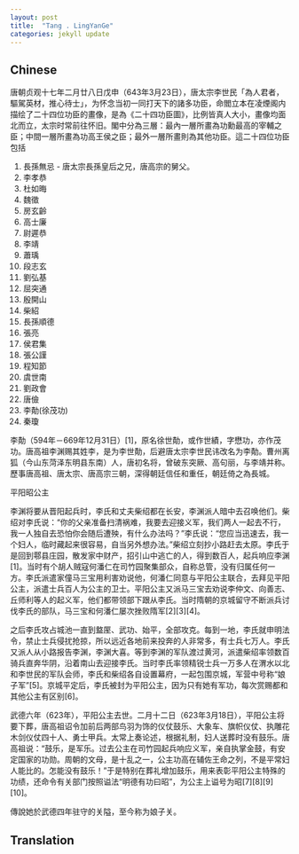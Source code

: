 ```yaml
---
layout: post
title:  "Tang . LingYanGe"
categories: jekyll update
---
```


## Chinese

唐朝贞观十七年二月廿八日戊申（643年3月23日），唐太宗李世民「為人君者，驅駕英材，推心待士」，为怀念当初一同打天下的諸多功臣，命閻立本在凌煙阁内描绘了二十四位功臣的畫像，是為《二十四功臣圖》，比例皆真人大小，畫像均面北而立，太宗时常前往怀旧。閣中分為三層：最內一層所畫為功勳最高的宰輔之臣；中間一層所畫為功高王侯之臣；最外一層所畫則為其他功臣。這二十四位功臣包括

1. 長孫無忌  - 唐太宗長孫皇后之兄，唐高宗的舅父。 
2. 李孝恭
3. 杜如晦
4. 魏徵
5. 房玄齡
6. 高士廉
7. 尉遲恭
8. 李靖
9. 蕭瑀
10. 段志玄
11. 劉弘基
12. 屈突通
13. 殷開山
14. 柴紹
15. 長孫順德
16. 張亮
17. 侯君集
18. 張公謹
19. 程知節
20. 虞世南
21. 劉政會
22. 唐儉
23. 李勣(徐茂功)
24. 秦瓊



李勣（594年－669年12月31日）[1]，原名徐世勣，或作世績，字懋功，亦作茂功。唐高祖李渊赐其姓李，是为李世勣，后避唐太宗李世民讳改名为李勣。曹州离狐（今山东菏泽东明县东南）人，唐初名将，曾破东突厥、高句丽，与李靖并称。歷事唐高祖、唐太宗、唐高宗三朝，深得朝廷信任和重任，朝廷倚之為長城。 

平阳昭公主

李渊将要从晋阳起兵时，李氏和丈夫柴绍都在长安，李渊派人暗中去召唤他们。柴绍对李氏说：“你的父亲准备扫清祸难，我要去迎接义军，我们两人一起去不行，我一人独自去恐怕你会随后遭殃，有什么办法吗？”李氏说：“您应当迅速去，我一个妇人，临时藏起来很容易，自当另外想办法。”柴绍立刻抄小路赶去太原。李氏于是回到鄠县庄园，散发家中财产，招引山中逃亡的人，得到数百人，起兵响应李渊[1]。当时有个胡人贼寇何潘仁在司竹园聚集部众，自称总管，没有归属任何一方。李氏派遣家僮马三宝用利害劝说他，何潘仁同意与平阳公主联合，去拜见平阳公主，派遣士兵百人为公主的卫士。平阳公主又派马三宝去劝说李仲文、向善志、丘师利等人的起义军，他们都带领部下跟从李氏。当时隋朝的京城留守不断派兵讨伐李氏的部队，马三宝和何潘仁屡次挫败隋军[2][3][4]。

之后李氏攻占城池一直到盩厔、武功、始平，全部攻克。每到一地，李氏就申明法令，禁止士兵侵扰抢掠，所以远近各地前来投奔的人非常多，有士兵七万人。李氏又派人从小路报告李渊，李渊大喜。等到李渊的军队渡过黄河，派遣柴绍率领数百骑兵直奔华阴，沿着南山去迎接李氏。当时李氏率领精锐士兵一万多人在渭水以北和李世民的军队会师，李氏和柴绍各自设置幕府，一起包围京城，军营中号称“娘子军”[5]。京城平定后，李氏被封为平阳公主，因为只有她有军功，每次赏赐都和其他公主有区别[6]。

武德六年（623年），平阳公主去世。二月十二日（623年3月18日），平阳公主将要下葬，唐高祖诏令加前后两部鸟羽为饰的仪仗鼓乐、大象车、旗帜仪仗、执雕花木剑仪仗四十人、勇士甲兵。太常上奏论述，根据礼制，妇人送葬时没有鼓乐。唐高祖说：“鼓乐，是军乐。过去公主在司竹园起兵响应义军，亲自执掌金鼓，有安定国家的功勋。周朝的文母，是十乱之一，公主功高在辅佐王命之列，不是平常妇人能比的。怎能没有鼓乐！”于是特别在葬礼增加鼓乐，用来表彰平阳公主特殊的功绩，还命令有关部门按照谥法“明德有功曰昭”，为公主上谥号为昭[7][8][9][10]。

傳說她於武德四年驻守的关隘，至今称为娘子关。


## Translation
